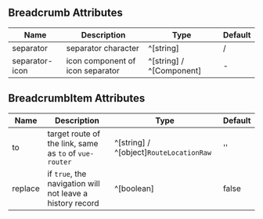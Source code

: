 ## Breadcrumb Attributes
| Name           | Description                      | Type                     | Default |
| -------------- | -------------------------------- | ------------------------ | ------- |
| separator      | separator character              | ^[string]                | /       |
| separator-icon | icon component of icon separator | ^[string] / ^[Component] | -       |

## BreadcrumbItem Attributes

| Name    | Description                                               | Type                                    | Default |
| ------- | --------------------------------------------------------- | --------------------------------------- | ------- |
| to      | target route of the link, same as `to` of `vue-router`    | ^[string] / ^[object]`RouteLocationRaw` | ''      |
| replace | if `true`, the navigation will not leave a history record | ^[boolean]                              | false   |
